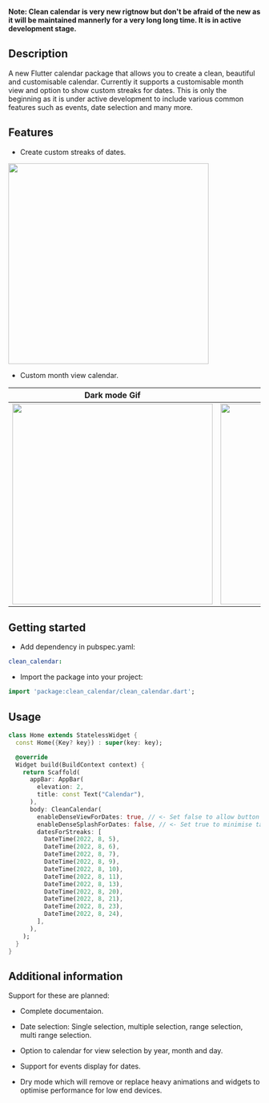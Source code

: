 <!--
This README describes the package. If you publish this package to pub.dev,
this README's contents appear on the landing page for your package.

For information about how to write a good package README, see the guide for
[writing package pages](https://dart.dev/guides/libraries/writing-package-pages).

For general information about developing packages, see the Dart guide for
[creating packages](https://dart.dev/guides/libraries/create-library-packages)
and the Flutter guide for
[developing packages and plugins](https://flutter.dev/developing-packages).
-->

**Note: Clean calendar is very new rigtnow but don't be afraid of the new as it will be maintained mannerly for a very long long time. It is in active development stage.**

## Description

A new Flutter calendar package that allows you to create a clean, beautiful and customisable calendar. Currently it supports a customisable month view and option to show custom streaks for dates. This is only the beginning as it is under active development to include various common features such as events, date selection and many more.

## Features

- Create custom streaks of dates.
<img src="https://user-images.githubusercontent.com/85361211/183488609-8569b762-dda7-4ae4-929b-73d14ab62ac8.png" width="400" />

- Custom month view calendar.

| Dark mode Gif  | Light mode Gif |
| --- | --- |
| <img src="https://user-images.githubusercontent.com/85361211/183489719-fda17b3e-c2de-4368-b293-73e453b60fcd.gif" width="400" /> | <img src="https://user-images.githubusercontent.com/85361211/183489928-14a32db4-7d41-4b38-bf3b-7b0a6e0037aa.gif" width="400" /> |



## Getting started

- Add dependency in pubspec.yaml:

```yaml
clean_calendar: 
```

- Import the package into your project:

```dart
import 'package:clean_calendar/clean_calendar.dart';
```

## Usage

```dart
class Home extends StatelessWidget {
  const Home({Key? key}) : super(key: key);

  @override
  Widget build(BuildContext context) {
    return Scaffold(
      appBar: AppBar(
        elevation: 2,
        title: const Text("Calendar"),
      ),
      body: CleanCalendar(
        enableDenseViewForDates: true, // <- Set false to allow button boundary to expand.
        enableDenseSplashForDates: false, // <- Set true to minimise tap target.
        datesForStreaks: [
          DateTime(2022, 8, 5),
          DateTime(2022, 8, 6),
          DateTime(2022, 8, 7),
          DateTime(2022, 8, 9),
          DateTime(2022, 8, 10),
          DateTime(2022, 8, 11),
          DateTime(2022, 8, 13),
          DateTime(2022, 8, 20),
          DateTime(2022, 8, 21),
          DateTime(2022, 8, 23),
          DateTime(2022, 8, 24),
        ],
      ),
    );
  }
}
```

## Additional information

Support for these are planned:

- Complete documentaion.

- Date selection: Single selection, multiple selection, range selection, multi range selection.

- Option to calendar for view selection by year, month and day.

- Support for events display for dates.

- Dry mode which will remove or replace heavy animations and widgets to optimise performance for low end devices.
